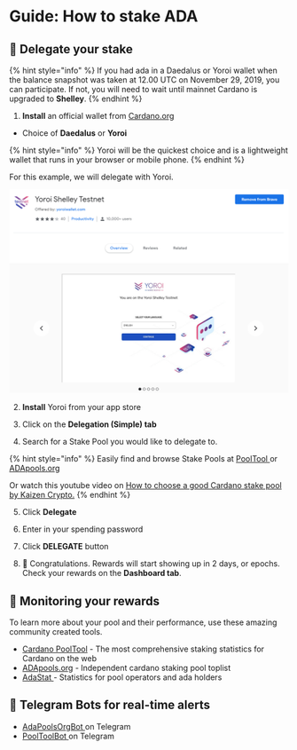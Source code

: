 # Guide: How to stake ADA

## 🎊 Delegate your stake

{% hint style="info" %}
If you had ada in a Daedalus or Yoroi wallet when the balance snapshot was taken at 12.00 UTC on November 29, 2019, you can participate. If not, you will need to wait until mainnet Cardano is upgraded to **Shelley**.
{% endhint %}

1. **Install** an official wallet from [Cardano.org](https://staking.cardano.org/en/delegation/)

* Choice of **Daedalus** or **Yoroi**

{% hint style="info" %}
Yoroi will be the quickest choice and is a lightweight wallet that runs in your browser or mobile phone.
{% endhint %}

For this example, we will delegate with Yoroi.

![](../../.gitbook/assets/ss.PNG)

2. **Install** Yoroi from your app store

3. Click on the **Delegation \(Simple\) tab**

4. Search for a Stake Pool you would like to delegate to.

{% hint style="info" %}
Easily find and browse Stake Pools at [PoolTool ](https://pooltool.io/)or [ADApools.org](https://adapools.org/)

Or watch this youtube video on [How to choose a good Cardano stake pool by Kaizen Crypto.](https://www.youtube.com/watch?v=tgxHfQy7CnU)
{% endhint %}

5. Click **Delegate**

6. Enter in your spending password

7. Click **DELEGATE** button

8. 🎉 Congratulations. Rewards will start showing up in 2 days, or epochs. Check your rewards on the **Dashboard tab**.

## 🔎 Monitoring your rewards

To learn more about your pool and their performance, use these amazing community created tools.

* [Cardano PoolTool](https://pooltool.io/) - The most comprehensive staking statistics for Cardano on the web
* [ADApools.org](https://adapools.org) - Independent cardano staking pool toplist
* [AdaStat ](https://adastat.net/en/)- Statistics for pool operators and ada holders

## 🤖 Telegram Bots for real-time alerts

* [AdaPoolsOrgBot ](https://t.me/AdaPoolsOrg_bot)on Telegram
* [PoolToolBot](https://t.me/PoolToolBot)[ ](https://t.me/AdaPoolsOrg_bot)on Telegram

